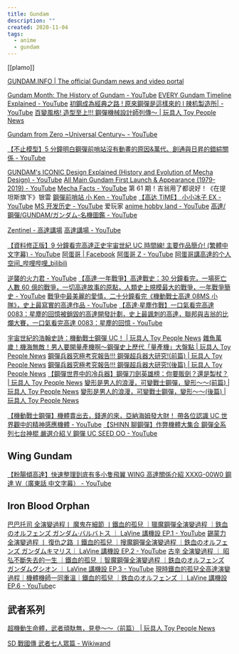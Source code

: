 ```yaml
---
title: Gundam
description: ""
created: 2020-11-04
tags:
  - anime
  - gundam
---
```


[[plamo]]

[GUNDAM.INFO | The official Gundam news and video portal](https://hk.gundam.info/)

[Gundam Month: The History of Gundam - YouTube](https://www.youtube.com/watch?v=v3u2OjO1xOA)
[EVERY Gundam Timeline Explained - YouTube](https://www.youtube.com/watch?v=7mspCHH9uZ0&t=0s)
[初鋼成為經典之路 ! 原來鋼彈是這樣來的 l 辣机製造所| - YouTube](https://www.youtube.com/watch?v=QGeioKBNrls)
[百變風格! 造型至上!!! 鋼彈機械設計師列傳～ | 玩具人 Toy People News](https://www.toy-people.com/?p=30602)

[Gundam from Zero ~Universal Century~ - YouTube](https://www.youtube.com/watch?v=mj3zDGgFRXw)

[【不止模型】5 分鐘明白鋼彈前哨站沒有動畫的原因&萬代、創通與日昇的錯綜關係 - YouTube](https://www.youtube.com/watch?v=fj2tJv-O7HU)

[GUNDAM's ICONIC Design Explained (History and Evolution of Mecha Design) - YouTube](https://www.youtube.com/watch?v=-5gz6imnITc)
[All Main Gundam First Launch & Appearance (1979-2019) - YouTube](https://www.youtube.com/watch?v=5bU5sk81rG8)
[Mecha Facts - YouTube](https://www.youtube.com/playlist?list=PLH7RuLqXOxdcpMQmSZSgg8S2YpyD_j3PD)
第 61 期！吉翁用了都说好！《在提坦斯旗下》银雷
[鋼彈前哨站 小 Ken - YouTube](https://www.youtube.com/user/adsl2x/videos)
[【高达 TIME】 小小冰子 EX - YouTube](https://www.youtube.com/channel/UCYNCRnYr2stiwVw2TnTl4qA/search?query=%E3%80%90%E9%AB%98%E8%BE%BETIME%E3%80%91)
[MS 开发历史 - YouTube](https://www.youtube.com/playlist?list=PLutfmPd-jr58_NuQDkUpGTSHDRkGWJdzm) 爱玩家
[anime hobby land - YouTube](https://www.youtube.com/channel/UCxZF9ifFwsBrVv2hr085Qiw)
[高達/鋼彈/GUNDAM/ガンダム-名機圖鑑 - YouTube](https://www.youtube.com/playlist?list=PLCgEruUGtrCGa8oMa8AP1YBMHlhdflyS9)

[Zentinel - 高達講場](https://www.zentinelhk.com/blog/singblog)
[高達講場 - YouTube](https://www.youtube.com/playlist?list=PLW60DZ3uw-7tZsUd8M5fy-lM1vQiOqhHd)

[【資料修正版】9 分鐘看完高達正史宇宙世紀 UC 時間線! 主要作品簡介! (繁體中文字幕) - YouTube](https://www.youtube.com/watch?v=GoLsqo4WZWk)
[阿蛋哥 | Facebook](https://www.facebook.com/%E9%98%BF%E8%9B%8B%E5%93%A5-103766332056350/)
[阿蛋哥 Z - YouTube](https://www.youtube.com/channel/UCU0VHH6OsoSyrfZxsWUhAmQ)
[阿蛋哥講高達的个人空间\_哔哩哔哩\_bilibili](https://space.bilibili.com/1029093021?from=search)

[逆襲的火力君 - YouTube](https://www.youtube.com/channel/UCP4_kV9OjIulMwKzAOxoJXw)
[【高達·一年戰爭】高達戰史：30 分鐘看完，一場死亡人數 60 億的戰爭，一切高達故事的原點，人類史上規模最大的戰爭，一年戰爭簡史 - YouTube](https://www.youtube.com/watch?v=9-HffgPWFjI)
[戰爭中最美麗的愛情，二十分鐘看完《機動戰士高達 08MS 小隊》，史上最寫實的高達作品 - YouTube](https://www.youtube.com/watch?v=gZGI4FCPYnU)
[【高達·星塵作戰】一口氣看完高達 0083：星塵的回憶被銷毀的高達開發計劃，史上最諷刺的高達，聯邦與吉翁的比爛大賽，一口氣看完高達 0083：星塵的回憶 - YouTube](https://www.youtube.com/watch?v=tJYud0vuLUI)

[宇宙世紀的浩翰史詩：機動戰士鋼彈 UC！ | 玩具人 Toy People News](https://www.toy-people.com/?p=25529)
[雜魚萬歲！機海無敵！男人要開量產機啊～鋼彈史上歷代「量產機」大盤點 | 玩具人 Toy People News](https://www.toy-people.com/?p=42280)
[鋼彈兵器究極考究報告!!! 鋼彈超兵器大研究!(前篇) | 玩具人 Toy People News](https://www.toy-people.com/?p=29974)
[鋼彈兵器究極考究報告!!! 鋼彈超兵器大研究!(後篇) | 玩具人 Toy People News](https://www.toy-people.com/?p=30274)
[【鋼彈世界中的冷兵器】鋼彈刀劍英雄榜：你要販劍？還是製杖？ | 玩具人 Toy People News](https://www.toy-people.com/?p=33065)
[變形是男人的浪漫，可變戰士鋼彈，變形～～(前篇) | 玩具人 Toy People News](https://www.toy-people.com/?p=28741)
[變形是男人的浪漫，可變戰士鋼彈，變形～～(後篇) | 玩具人 Toy People News](https://www.toy-people.com/?p=29035)

[【機動戰士鋼彈】機體賣出去，錢進的來，亞納海姆發大財！ 帶各位認識 UC 世界觀中的精神感應機體 - YouTube](https://www.youtube.com/watch?v=CmhLVwWP)
[【SHINN 聊鋼彈】作弊機體大集合 鋼彈全系列七台神棍 嚴選介紹 V 鋼彈 UC SEED OO - YouTube](https://www.youtube.com/watch?v=xUj9bHGSs-0)

## Wing Gundam

[【粉腸傾高達】快速整理到底有多小隻飛翼 WING 高達關係介紹 XXXG-00W0 鋼達 W（廣東話 中文字幕） - YouTube](https://www.youtube.com/watch?v=eucCoCA6xFM)

## Iron Blood Orphan

[巴巴托司 全演變過程丨 魔鬼在細節 丨鐵血的孤兒 ｜獵魔鋼彈全演變過程 ｜鉄血のオルフェンズ ガンダム·バルバトス ｜ LaVine 講機設 EP.1 - YouTube](https://www.youtube.com/watch?v=SaWxaU7oUmI)
[錫蒙力 全演變過程 丨 復仇之路 丨鐵血的孤兒 ｜搜魔鋼彈全演變過程 ｜鉄血のオルフェンズ ガンダムキマリス｜ LaVine 講機設 EP.2 - YouTube](https://www.youtube.com/watch?v=RXhAr10ln-E)
[古辛 全演變過程 ｜ 昭弘不斷失去的一生 ｜鐵血的孤兒 ｜智魔鋼彈全演變過程 ｜鉄血のオルフェンズ ガンダムグシオン ｜ LaVine 講機設 EP.3 - YouTube](https://www.youtube.com/watch?v=RiiWR-i_PL8)
[現時鐵血的孤兒全高達演變過程｜機體機師一同重溫｜鐵血的孤兒 ｜鉄血のオルフェンズ ｜ LaVine 講機設 EP.6 - YouTube](https://www.youtube.com/watch?v=RtpHoVi-JI4)c

## 武者系列

[超機動生命體，武者頑馱無，見參～～（前篇） | 玩具人 Toy People News](https://www.toy-people.com/?p=27381)

[SD 戰國傳 武者七人眾篇 - Wikiwand](https://www.wikiwand.com/zh-hant/SD%E6%88%B0%E5%9C%8B%E5%82%B3_%E6%AD%A6%E8%80%85%E4%B8%83%E4%BA%BA%E7%9C%BE%E7%AF%87)
